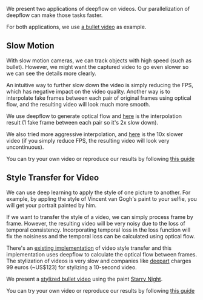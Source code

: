 We present two applications of deepflow on videos. Our parallelization of deepflow can make those tasks faster.

For both applications, we use [a bullet video](https://youtu.be/UIuqtqeNiU8) as example.

## Slow Motion

With slow motion cameras, we can track objects with high speed (such as bullet). However, we might want the captured video to go even slower so we can see the details more clearly.

An intuitive way to further slow down the video is simply reducing the FPS, which has negative impact on the video quality. Another way is to interpolate fake frames between each pair of original frames using optical flow, and the resulting video will look much more smooth.

We use deepflow to generate optical flow and [here](https://youtu.be/v-gCcF4bAHo) is the interpolation result (1 fake frame between each pair so it's 2x slow down).

We also tried more aggressive interpolation, and [here]() is the 10x slower video (if you simply reduce FPS, the resulting video will look very uncontinuous).

You can try your own video or reproduce our results by following [this guide](slowmo_guide.md)

## Style Transfer for Video

We can use deep learning to apply the style of one picture to another. For example, by appling the style of Vincent van Gogh's paint to your selfie, you will get your portrait painted by him.

If we want to transfer the style of a video, we can simply process frame by frame. However, the resulting video will be very noisy due to the loss of temporal consistency. Incorporating temporal loss in the loss function will fix the noisiness and the temporal loss can be calculated using optical flow.

There's an [existing implementation](https://github.com/manuelruder/artistic-videos) of video style transfer and this implementation uses deepflow to calculate the optical flow between frames. The stylization of videos is very slow and companies like [deepart](https://deepart.io/video/) charges 99 euros (~US$123) for stylizing a 10-second video.

We present a [stylized bullet video]() using the paint [Starry Night](https://en.wikipedia.org/wiki/The_Starry_Night#/media/File:Van_Gogh_-_Starry_Night_-_Google_Art_Project.jpg).

You can try your own video or reproduce our results by following [this guide](stylize_guide.md)
